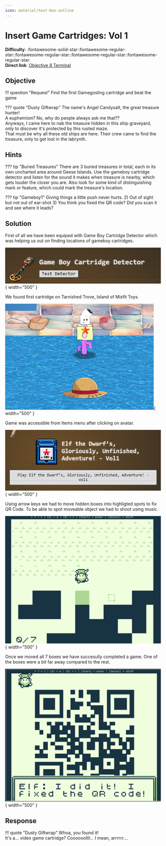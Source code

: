 ```yaml
---
icon: material/text-box-outline
---
```


# Insert Game Cartridges: Vol 1

**Difficulty**: :fontawesome-solid-star::fontawesome-regular-star::fontawesome-regular-star::fontawesome-regular-star::fontawesome-regular-star:<br/>
**Direct link**: [Objective 8 Terminal](https://gamegosling.com/vol1-uWn1t6xv4VKPZ6FN)

## Objective

!!! question "Request"
    Find the first Gamegosling cartridge and beat the game


??? quote "Dusty Giftwrap"
    The name's Angel Candysalt, the great treasure hunter!<br/>
    A euphemism? No, why do people always ask me that??<br/>
    Anyways, I came here to nab the treasure hidden in this ship graveyard, only to discover it's protected by this rusted maze.<br/>
    That must be why all these old ships are here. Their crew came to find the treasure, only to get lost in the labrynth.


## Hints

??? tip "Buried Treasures"
    There are 3 buried treasures in total, each in its own uncharted area around Geese Islands. Use the gameboy cartridge detector and listen for the sound it makes when treasure is nearby, which gets louder the closer you are. Also look for some kind of distinguishing mark or feature, which could mark the treasure's location.

??? tip "Gameboy1"
    Giving things a little push never hurts. 2) Out of sight but not out of ear-shot 3) You think you fixed the QR code? Did you scan it and see where it leads?

## Solution

First of all we have been equiped with Game Boy Cartridge Detector which was helping us out on finding locations of gameboy cartridges.

![Location](../img/objectives/o8/detector.png){ width="500" }

We found first cartridge on Tarnished Trove, Island of Misfit Toys.

![Location](../img/objectives/o8/hat.png){ width="500" }

Game was accessible from Items menu after clicking on avatar. 

![Game](../img/objectives/o8/gb-1.png){ width="500" }

Using arrow keys we had to move hidden boxes into highligted spots to fix QR Code. To be able to spot moveable object we had to shoot using music.

![Moving objects](../img/objectives/o8/qr-2.png){ width="500" }

Once we moved all 7 boxes we have succesully completed a game. One of the boxes were a bit far away compared to the rest.

![Victory!](../img/objectives/o8/qr.png){ width="500" }


## Response

!!! quote "Dusty Giftwrap"
    Whoa, you found it!<br/>
    It's a... video game cartridge? Coooooollll... I mean, arrrrrr....

